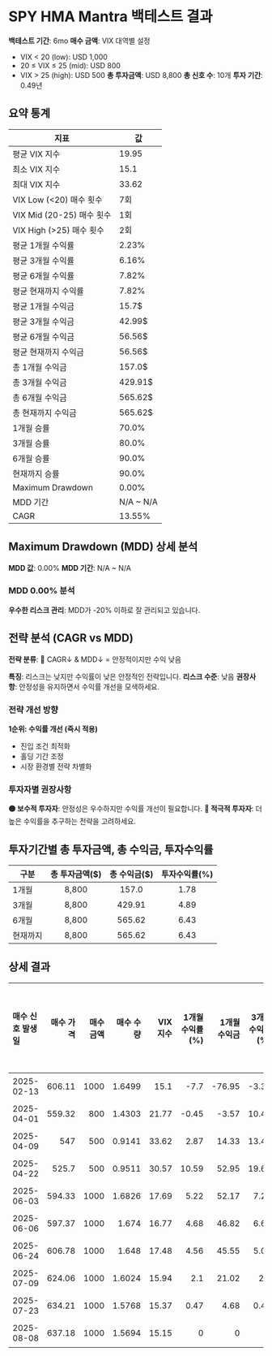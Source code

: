 # SPY HMA Mantra 백테스트 결과

**백테스트 기간**: 6mo
**매수 금액**: VIX 대역별 설정
  - VIX < 20 (low): USD 1,000
  - 20 ≤ VIX ≤ 25 (mid): USD 800
  - VIX > 25 (high): USD 500
**총 투자금액**: USD 8,800
**총 신호 수**: 10개
**투자 기간**: 0.49년

## 요약 통계

| 지표 | 값 |
|------|----|
| 평균 VIX 지수 | 19.95 |
| 최소 VIX 지수 | 15.1 |
| 최대 VIX 지수 | 33.62 |
| VIX Low (<20) 매수 횟수 | 7회 |
| VIX Mid (20-25) 매수 횟수 | 1회 |
| VIX High (>25) 매수 횟수 | 2회 |
| 평균 1개월 수익률 | 2.23% |
| 평균 3개월 수익률 | 6.16% |
| 평균 6개월 수익률 | 7.82% |
| 평균 현재까지 수익률 | 7.82% |
| 평균 1개월 수익금 | 15.7$ |
| 평균 3개월 수익금 | 42.99$ |
| 평균 6개월 수익금 | 56.56$ |
| 평균 현재까지 수익금 | 56.56$ |
| 총 1개월 수익금 | 157.0$ |
| 총 3개월 수익금 | 429.91$ |
| 총 6개월 수익금 | 565.62$ |
| 총 현재까지 수익금 | 565.62$ |
| 1개월 승률 | 70.0% |
| 3개월 승률 | 80.0% |
| 6개월 승률 | 90.0% |
| 현재까지 승률 | 90.0% |
| Maximum Drawdown | 0.00% |
| MDD 기간 | N/A ~ N/A |
| CAGR | 13.55% |

## Maximum Drawdown (MDD) 상세 분석

**MDD 값**: 0.00%
**MDD 기간**: N/A ~ N/A

### MDD 0.00% 분석

**우수한 리스크 관리**: MDD가 -20% 이하로 잘 관리되고 있습니다.

## 전략 분석 (CAGR vs MDD)

**전략 분류**: 🔵 CAGR↓ & MDD↓ = 안정적이지만 수익 낮음

**특징**: 리스크는 낮지만 수익률이 낮은 안정적인 전략입니다.
**리스크 수준**: 낮음
**권장사항**: 안정성을 유지하면서 수익률 개선을 모색하세요.

### 전략 개선 방향

**1순위: 수익률 개선 (즉시 적용)**
- 진입 조건 최적화
- 홀딩 기간 조정
- 시장 환경별 전략 차별화

### 투자자별 권장사항

**🟡 보수적 투자자**: 안정성은 우수하지만 수익률 개선이 필요합니다.
**🔴 적극적 투자자**: 더 높은 수익률을 추구하는 전략을 고려하세요.

## 투자기간별 총 투자금액, 총 수익금, 투자수익률

| 구분 | 총 투자금액($) | 총 수익금($) | 투자수익률(%) |
|------|:-------------:|:------------:|:-------------:|
| 1개월 | 8,800 | 157.0 | 1.78 |
| 3개월 | 8,800 | 429.91 | 4.89 |
| 6개월 | 8,800 | 565.62 | 6.43 |
| 현재까지 | 8,800 | 565.62 | 6.43 |

## 상세 결과

| 매수 신호 발생일   |   매수 가격 |   매수 금액 |   매수 수량 |   VIX 지수 |   1개월 수익률(%) |   1개월 수익금 |   3개월 수익률(%) |   3개월 수익금 |   6개월 수익률(%) |   6개월 수익금 |   현재까지 수익률(%) |   현재까지 수익금 |   벤치마크 1개월(%) |   벤치마크 3개월(%) |   벤치마크 6개월(%) | 신호 타당성 평가   |
|:------------|--------:|--------:|--------:|---------:|-------------:|----------:|-------------:|----------:|-------------:|----------:|--------------:|-----------:|--------------:|--------------:|--------------:|:------------|
| 2025-02-13  |  606.11 |    1000 |  1.6499 |    15.1  |        -7.7  |    -76.95 |        -3.34 |    -33.41 |         5.13 |     51.26 |          5.13 |      51.26 |         -7.79 |         -3.64 |          4.49 | 양호          |
| 2025-04-01  |  559.32 |     800 |  1.4303 |    21.77 |        -0.45 |     -3.57 |        10.47 |     83.72 |        13.92 |    111.37 |         13.92 |     111.37 |         -0.51 |         10.15 |         13.43 | 양호          |
| 2025-04-09  |  547    |     500 |  0.9141 |    33.62 |         2.87 |     14.33 |        13.41 |     67.04 |        16.49 |     82.43 |         16.49 |      82.43 |          3.72 |         14.09 |         17.09 | 보통          |
| 2025-04-22  |  525.7  |     500 |  0.9511 |    30.57 |        10.59 |     52.95 |        19.61 |     98.03 |        21.21 |    106.03 |         21.21 |     106.03 |         10.48 |         19.25 |         20.83 | 양호          |
| 2025-06-03  |  594.33 |    1000 |  1.6826 |    17.69 |         5.22 |     52.17 |         7.21 |     72.09 |         7.21 |     72.09 |          7.21 |      72.09 |          5.18 |          7.02 |          7.02 | 양호          |
| 2025-06-06  |  597.37 |    1000 |  1.674  |    16.77 |         4.68 |     46.82 |         6.66 |     66.64 |         6.66 |     66.64 |          6.66 |      66.64 |          4.65 |          6.48 |          6.48 | 양호          |
| 2025-06-24  |  606.78 |    1000 |  1.648  |    17.48 |         4.56 |     45.55 |         5.01 |     50.1  |         5.01 |     50.1  |          5.01 |      50.1  |          4.45 |          4.88 |          4.88 | 양호          |
| 2025-07-09  |  624.06 |    1000 |  1.6024 |    15.94 |         2.1  |     21.02 |         2.1  |     21.02 |         2.1  |     21.02 |          2.1  |      21.02 |          2.01 |          2.01 |          2.01 | 양호          |
| 2025-07-23  |  634.21 |    1000 |  1.5768 |    15.37 |         0.47 |      4.68 |         0.47 |      4.68 |         0.47 |      4.68 |          0.47 |       4.68 |          0.48 |          0.48 |          0.48 | 보통          |
| 2025-08-08  |  637.18 |    1000 |  1.5694 |    15.15 |         0    |      0    |         0    |      0    |         0    |      0    |          0    |       0    |          0    |          0    |          0    | 불량          |